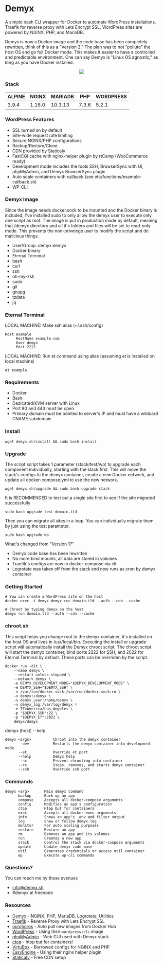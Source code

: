 
# Demyx
A simple bash CLI wrapper for Docker to automate WordPress installations. Traefik for reverse proxy with Lets Encrypt SSL. WordPress sites are powered by NGINX, PHP, and MariaDB.

Demyx is now a Docker image and the code base has been completely rewritten, think of this as a "Version 2." The plan was to not "pollute" the host OS and go full Docker mode. This makes it easier to have a controlled and predictable environment. One can say Demyx is "Linux OS agnostic," as long as you have Docker installed.

<p align="center">
<img  src="https://i.imgur.com/sYNrgFh.gif">
</p>

### Stack
ALPINE | NGINX | MARIADB | PHP | WORDPRESS
------------- | ------------- | ------------- | ------------- | -------------
3.9.4 | 1.16.0 | 10.3.13 | 7.3.6 | 5.2.1

### WordPress Features
* SSL turned on by default
* Site-wide request rate limiting
* Secure NGINX/PHP configurations
* Backup/Restore/Clone
* CDN provided by Staticaly
* FastCGI cache with nginx-helper plugin by rtCamp (WooCommerce ready)
* Development mode includes the tools SSH, BrowserSync with UI, phpMyAdmin, and Demyx BrowserSync plugin
* Auto scale containers with callback (see etc/functions/example-callback.sh)
* WP-CLI

### Demyx Image
Since the image needs docker.sock to be mounted and the Docker binary is included, I've installed sudo to only allow the demyx user to execute only one script as root. The image is put in production mode by default, meaning that /demyx directory and all it's folders and files will be set to read-only mode. This prevents the non-privelege user to modify the script and do malicious things.

* User/Group: demyx:demyx
* Docker binary
* Eternal Terminal
* bash
* curl
* zsh
* oh-my-zsh
* sudo
* git
* gnupg
* tzdata
* jq

### Eternal Terminal
LOCAL MACHINE: Make ssh alias (~/.ssh/config)
```
Host example
     HostName example.com
     User demyx
     Port 2222
```
LOCAL MACHINE: Run et command using alias (assuming et is installed on local machine)
```
et example
```

### Requirements
* Docker
* Bash
* Dedicated/KVM server with Linux
* Port 80 and 443 must be open
* Primary domain must be pointed to server's IP and must have a wildcard CNAME subdomain

### Install
```
wget demyx.sh/install && sudo bash install
```

### Upgrade
The script script takes 1 parameter (stack/test/wp) to upgrade each component individually, starting with the stack first. This will move the stack's configs to the demyx container, create a new Docker network, and update all docker-compose.yml to use the new network.
```
wget demyx.sh/upgrade && sudo bash upgrade stack
```
It is RECOMMENDED to test out a single site first to see if the site migrated successfully
```
sudo bash upgrade test domain.tld
```
Then you can migrate all sites in a loop. You can individually migrate them by just using the test parameter.
```
sudo bash upgrade wp
```

What's changed from "Version 1?"
* Demyx code base has been rewritten
* No more bind mounts, all data are stored in volumes
* Traefik's configs are now in docker-compose via cli
* Logrotate was taken off from the stack and now runs as cron by demyx container

### Getting Started
```
# You can create a WordPress site on the host
docker exec -t demyx demyx run domain.tld --auth --cdn --cache

# Chroot by typing demyx on the host
demyx run domain.tld --auth --cdn --cache
```

### chroot.sh
This script helps you change root to the demyx container, it's installed on the host OS and lives in /usr/local/bin. Executing the install or upgrade script will automatically install the Demyx chroot script. The chroot script will start the demyx container, bind ports 2222 for SSH, and 2022 for Eternal Terminal by default. These ports can be overriden by the script.
```
docker run -dit \
    --name demyx \
    --restart unless-stopped \
    --network demyx \
    -e DEMYX_DEVELOPMENT_MODE="$DEMYX_DEVELOPMENT_MODE" \
    -e DEMYX_SSH="$DEMYX_SSH" \
    -v /var/run/docker.sock:/var/run/docker.sock:ro \
    -v demyx:/demyx \
    -v demyx_user:/home/demyx \
    -v demyx_log:/var/log/demyx \
    -e TZ=America/Los_Angeles \
    -p "$DEMYX_SSH":22 \
    -p "$DEMYX_ET":2022 \
    demyx/demyx
```
demyx (host) --help
```
demyx <args>          Chroot into the demyx container
      --dev           Restarts the demyx container into development mode
      --et            Override et port
      --help          Demyx help
      --nc            Prevent chrooting into container
      --rs            Stops, removes, and starts demyx container
      --ssh           Override ssh port
```

### Commands
```
demyx <arg>       Main demyx command
      backup      Back up an app
      compose     Accepts all docker-compose arguments
      config      Modifies an app's configuration
      ctop        Htop but for containers
      exec        Accepts all docker exec arguments
      info        Shows an app's .env and filter output
      log         Show or follow demyx.log
      monitor     For auto scaling purposes
      restore     Restore an app
      rm          Removes an app and its volumes
      run         Creates a new app
      stack       Control the stack via docker-compose arguments
      update      Update demyx code base
      util        Generates credentials or access util container
      wp          Execute wp-cli commands
```

### Questions?
You can reach me by these avenues
* [info@demyx.sh](mailto:info@demyx.sh)
* #demyx at freenode

### Resources
*  [Demyx](https://hub.docker.com/u/demyx) - NGINX, PHP, MariaDB, Logrotate, Utilities
*  [Traefik](https://hub.docker.com/_/traefik) - Reverse Proxy with Lets Encrypt SSL
*  [ouroboros](https://hub.docker.com/r/pyouroboros/ouroboros) - Auto pull new images from Docker Hub
*  [WordPress](https://hub.docker.com/_/wordpress) - Using their `wordpress:cli` image
*  [phpMyAdmin](https://hub.docker.com/r/phpmyadmin/phpmyadmin) - Web GUI used with Demyx stack
*  [ctop](https://ctop.sh) - htop but for containers!
*  [VirtuBox](https://github.com/VirtuBox/ubuntu-nginx-web-server) - Borrowed configs for NGINX and PHP
*  [EasyEngine](https://easyengine.io/) - Using their nginx helper plugin
*  [Staticaly](https://www.staticaly.com/) - Free CDN setup
